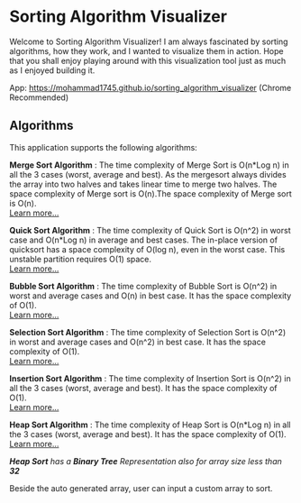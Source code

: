 # Sorting Algorithm Visualizer

Welcome to Sorting Algorithm Visualizer! I am always fascinated by sorting algorithms, how they work, and I wanted to visualize them in action. Hope that you shall enjoy playing around with this visualization tool just as much as I enjoyed building it.

App: <a target="_blank">https://mohammad1745.github.io/sorting_algorithm_visualizer </a> (Chrome Recommended)

## Algorithms

This application supports the following algorithms:

**Merge Sort Algorithm** : The time complexity of Merge Sort is O(n*Log n) in all the 3 cases (worst, average and best). As the mergesort always divides the array into two halves and takes linear time to merge two halves. The space complexity of Merge sort is O(n).The space complexity of Merge sort is O(n). <br> <a href="https://youtu.be/TzeBrDU-JaY" target="_blank">Learn more...</a>

**Quick Sort Algorithm** : The time complexity of Quick Sort is O(n^2) in worst case and O(n*Log n) in average and best cases. The in-place version of quicksort has a space complexity of O(log n), even in the worst case. This unstable partition requires O(1) space. <br> <a href="https://youtu.be/0SkOjNaO1XY" target="_blank">Learn more...</a>

**Bubble Sort Algorithm** : The time complexity of Bubble Sort is O(n^2) in worst and average cases and O(n) in best case. It has the space complexity of O(1). <br> <a href="https://youtu.be/Jdtq5uKz-w4" target="_blank">Learn more...</a>

**Selection Sort Algorithm** : The time complexity of Selection Sort is O(n^2) in worst and average cases and O(n^2) in best case. It has the space complexity of O(1). <br> <a href="https://youtu.be/GUDLRan2DWM" target="_blank">Learn more...</a>

**Insertion Sort Algorithm** : The time complexity of Insertion Sort is O(n^2) in all the 3 cases (worst, average and best). It has the space complexity of O(1). <br> <a href="https://youtu.be/i-SKeOcBwko" target="_blank">Learn more...</a>

**Heap Sort Algorithm** : The time complexity of Heap Sort is O(n*Log n) in all the 3 cases (worst, average and best). It has the space complexity of O(1). <br> <a href="https://youtu.be/HqPJF2L5h9U" target="_blank">Learn more...</a>

***Heap Sort** has a **Binary Tree** Representation also for array size less than **32***

Beside the auto generated array, user can input a custom array to sort.